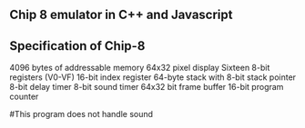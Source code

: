 ## Chip 8 emulator in C++ and Javascript

## Specification of Chip-8
4096 bytes of addressable memory
64x32 pixel display
Sixteen 8-bit registers (V0-VF)
16-bit index register
64-byte stack with 8-bit stack pointer
8-bit delay timer
8-bit sound timer
64x32 bit frame buffer
16-bit program counter

#This program does not handle sound
